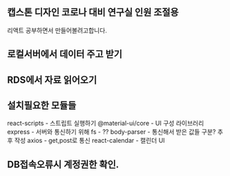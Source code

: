 ## 캡스톤 디자인 코로나 대비 연구실 인원 조절용
리액트 공부하면서 만들어볼려고합니다.

## 로컬서버에서 데이터 주고 받기

## RDS에서 자료 읽어오기


## 설치필요한 모듈들
react-scripts  - 스트립트 실행하기 
@material-ui/core - UI 구성 라이브러리
express - 서버와 통신하기 위해
fs - ??
body-parser - 통신해서 받은 값들 구분? 추후 작성
axios - get,post로 통신
react-calendar - 캘린더 UI

## DB접속오류시 계정권한 확인.